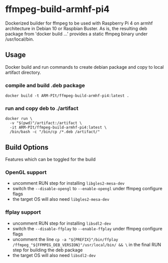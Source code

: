 # ffmpeg-build-armhf-pi4

Dockerized builder for ffmpeg to be used with Raspberry Pi 4 on armhf architecture in Debian 10 or Raspbian Buster. As is, the resulting deb package from 'docker build ...' provides a static ffmpeg binary under /usr/local/bin.

## Usage

Docker build and run commands to create debian package and copy to local artifact directory.

### compile and build .deb package

```
docker build -t ARM-PIt/ffmpeg-build-armhf-pi4:latest .
```

### run and copy deb to ./artifact

```
docker run \
  -v "$(pwd)"/artifact:/artifact \
  -it ARM-PIt/ffmpeg-build-armhf-pi4:latest \
  /bin/bash -c "/bin/cp /*.deb /artifact/"
```

## Build Options

Features which can be toggled for the build

### OpenGL support

* uncomment RUN step for installing `libgles2-mesa-dev`
* switch the `--disable-opengl` to `--enable-opengl` under ffmpeg configure flags
* the target OS will also need `libgles2-mesa-dev`

### ffplay support

* uncomment RUN step for installing `libsdl2-dev`
* switch the `--disable-ffplay` to `--enable-ffplay` under ffmpeg configure flags
* uncomment the line `cp -a "${PREFIX}"/bin/ffplay /ffmpeg_"${FFMPEG_DEB_VERSION}"/usr/local/bin/ && \` in the final RUN step for building the deb package
* the target OS will also need `libsdl2-dev`
